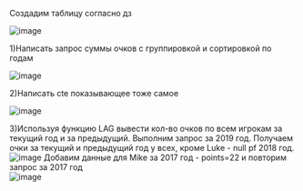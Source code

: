 Создадим таблицу согласно дз

![image](https://github.com/MusinRustamR/BD_Clinic/assets/126672650/19c793c2-06b2-46be-bd10-6446edbbeacc)

1)Написать запрос суммы очков с группировкой и сортировкой по годам

![image](https://github.com/MusinRustamR/BD_Clinic/assets/126672650/839ac315-84e9-43b2-82b4-07897e353190)

2)Написать cte показывающее тоже самое

![image](https://github.com/MusinRustamR/BD_Clinic/assets/126672650/1a5a5dba-4c09-4813-b08a-56beef4c2263)

3)Используя функцию LAG вывести кол-во очков по всем игрокам за текущий год и за предыдущий.
Выполним запрос за 2019 год. Получаем очки за текущий и предыдущий год у всех, кроме Luke - null pf 2018 год.
![image](https://github.com/MusinRustamR/BD_Clinic/assets/126672650/6ad550d3-7045-495b-9a39-ce13c536264c)
Добавим данные для Mike за 2017 год - points=22 и повторим запрос за 2017 год\
![image](https://github.com/MusinRustamR/BD_Clinic/assets/126672650/6740e363-b4a1-46fb-9af2-27cd6c9b9fce)



